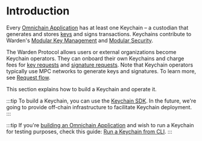 ﻿---
sidebar_position: 1
---

# Introduction

Every [Omnichain Application](/learn/glossary#omnichain-application) has at least one Keychain – a custodian that generates and stores [keys](/learn/glossary#key) and signs transactions. Keychains contribute to Warden's [Modular Key Management](/learn/glossary#modular-key-management) and [Modular Security](/learn/glossary#modular-security).

The Warden Protocol allows users or external organizations become Keychain operators. They can onboard their own Keychains and charge fees for [key requests](/learn/glossary#key-request) and [signature requests](/learn/glossary#signature-request). Note that Keychain operators typically use MPC networks to generate keys and signatures. To learn more, see [Request flow](/learn/request-flow).

This section explains how to build a Keychain and operate it.

:::tip
To build a Keychain, you can use the [Keychain SDK](keychain-sdk-functions). In the future, we're going to provide off-chain infrastructure to facilitate Keychain deployment.
:::

:::tip
If you're [building an Omnichain Application](/build-an-oapp/introduction) and wish to run a Keychain for testing purposes, check this guide: [Run a Keychain from CLI](/build-an-oapp/test/run-a-keychain-from-cli).
:::
